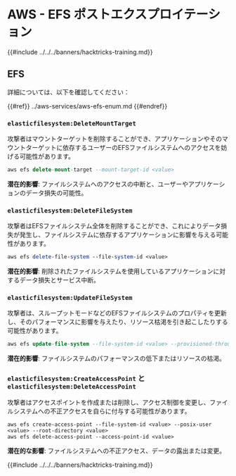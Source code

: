 # AWS - EFS ポストエクスプロイテーション

{{#include ../../../banners/hacktricks-training.md}}

## EFS

詳細については、以下を確認してください：

{{#ref}}
../aws-services/aws-efs-enum.md
{{#endref}}

### `elasticfilesystem:DeleteMountTarget`

攻撃者はマウントターゲットを削除することができ、アプリケーションやそのマウントターゲットに依存するユーザーのEFSファイルシステムへのアクセスを妨げる可能性があります。
```sql
aws efs delete-mount-target --mount-target-id <value>
```
**潜在的影響**: ファイルシステムへのアクセスの中断と、ユーザーやアプリケーションのデータ損失の可能性。

### `elasticfilesystem:DeleteFileSystem`

攻撃者はEFSファイルシステム全体を削除することができ、これによりデータ損失が発生し、ファイルシステムに依存するアプリケーションに影響を与える可能性があります。
```perl
aws efs delete-file-system --file-system-id <value>
```
**潜在的影響**: 削除されたファイルシステムを使用しているアプリケーションに対するデータ損失とサービス中断。

### `elasticfilesystem:UpdateFileSystem`

攻撃者は、スループットモードなどのEFSファイルシステムのプロパティを更新し、そのパフォーマンスに影響を与えたり、リソース枯渇を引き起こしたりする可能性があります。
```sql
aws efs update-file-system --file-system-id <value> --provisioned-throughput-in-mibps <value>
```
**潜在的影響**: ファイルシステムのパフォーマンスの低下またはリソースの枯渇。

### `elasticfilesystem:CreateAccessPoint` と `elasticfilesystem:DeleteAccessPoint`

攻撃者はアクセスポイントを作成または削除し、アクセス制御を変更し、ファイルシステムへの不正アクセスを自らに付与する可能性があります。
```arduino
aws efs create-access-point --file-system-id <value> --posix-user <value> --root-directory <value>
aws efs delete-access-point --access-point-id <value>
```
**潜在的な影響**: ファイルシステムへの不正アクセス、データの露出または変更。 

{{#include ../../../banners/hacktricks-training.md}}
